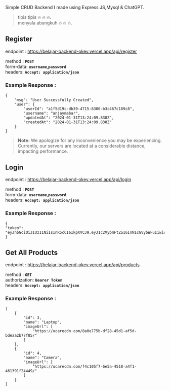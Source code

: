 Simple CRUD Backend I made using Express JS,Mysql & ChatGPT.

> tipis tipis 🔥 🔥 🔥.\
>  menyala abangkuh 🔥 🔥 🔥.

## Register

endpoint : https://belajar-backend-okev.vercel.app/api/register

method : **`POST`**\
form-data: **`username`**,**`password`**\
headers: **`Accept: application/json`**

### Example Response :

```
{
    "msg": "User Successfully Created",
    "user": {
        "userId": "a1f5d19c-db39-4715-8300-b3c467c189c8",
        "username": "anjaymabar",
        "updatedAt": "2024-01-31T13:24:09.838Z",
        "createdAt": "2024-01-31T13:24:09.838Z"
    }
}
```

> **Note:** We apologize for any inconvenience you may be experiencing. Currently, our servers are located at a considerable distance, impacting performance.

## Login

endpoint : https://belajar-backend-okev.vercel.app/api/login

method : **`POST`**\
form-data: **`username`**,**`password`**\
headers: **`Accept: application/json`**

### Example Response :

```
{
"token": "eyJhbGciOiJIUzI1NiIsInR5cCI6IkpXVCJ9.eyJ1c2VybmFtZSI6InN1cGVybWFuIiwicGFzc3dvcmQiOiIxMjM0NSIsImlhdCI6MTcwNjcwNTc4NSwiZXhwIjoxNzA2NzA5Mzg1fQ.nVL4FNPTMNh65YhwyeVsKp8cpJ6pZqyFyNihcO0MW7Y"
}
```

## Get All Products

endpoint : https://belajar-backend-okev.vercel.app/api/products

method : **`GET`**\
authorization: **`Bearer Token`**\
headers: **`Accept: application/json`**

### Example Response :

```
[
    {
        "id": 3,
        "name": "Laptop",
        "imageUrl": [
            "https://ucarecdn.com/8a0e775b-df28-45d1-af5d-bdeaa2b77f85/"
        ]
    },
    {
        "id": 4,
        "name": "Camera",
        "imageUrl": [
            "https://ucarecdn.com/f4c105f7-6e5a-4518-a4f1-461391f24449/"
        ]
    }
]
```
